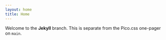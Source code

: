 ```yaml
---
layout: home
title: Home
---
```


Welcome to the **Jekyll** branch. This is separate from the Pico.css one-pager on `main`.

